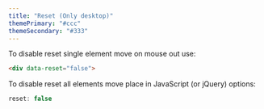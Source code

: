 ```yaml
---
title: "Reset (Only desktop)"
themePrimary: "#ccc"
themeSecondary: "#333"
---
```


To disable reset single element move on mouse out use:
```html
<div data-reset="false">
```

To disable reset all elements move place in JavaScript (or jQuery) options:
```js
reset: false
```
